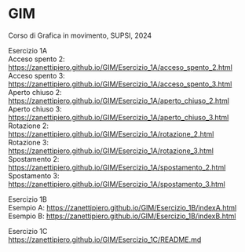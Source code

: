 # GIM
Corso di Grafica in movimento, SUPSI, 2024
  
Esercizio 1A  
Acceso spento 2: https://zanettipiero.github.io/GIM/Esercizio_1A/acceso_spento_2.html  
Acceso spento 3: https://zanettipiero.github.io/GIM/Esercizio_1A/acceso_spento_3.html  
Aperto chiuso 2: https://zanettipiero.github.io/GIM/Esercizio_1A/aperto_chiuso_2.html  
Aperto chiuso 3: https://zanettipiero.github.io/GIM/Esercizio_1A/aperto_chiuso_3.html  
Rotazione 2: https://zanettipiero.github.io/GIM/Esercizio_1A/rotazione_2.html  
Rotazione 3: https://zanettipiero.github.io/GIM/Esercizio_1A/rotazione_3.html  
Spostamento 2: https://zanettipiero.github.io/GIM/Esercizio_1A/spostamento_2.html  
Spostamento 3: https://zanettipiero.github.io/GIM/Esercizio_1A/spostamento_3.html    
  
Esercizio 1B  
Esempio A: https://zanettipiero.github.io/GIM/Esercizio_1B/indexA.html  
Esempio B: https://zanettipiero.github.io/GIM/Esercizio_1B/indexB.html  
  
Esercizio 1C  
https://zanettipiero.github.io/GIM/Esercizio_1C/README.md    
